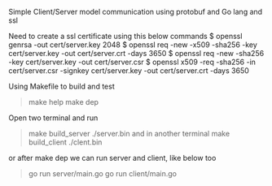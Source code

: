 Simple Client/Server model communication using protobuf and Go lang and ssl

Need to create a ssl certificate using this below commands
$ openssl genrsa -out cert/server.key 2048
$ openssl req -new -x509 -sha256 -key cert/server.key -out cert/server.crt -days 3650
$ openssl req -new -sha256 -key cert/server.key -out cert/server.csr
$ openssl x509 -req -sha256 -in cert/server.csr -signkey cert/server.key -out cert/server.crt -days 3650


Using Makefile to build and test
> make help
> make dep

Open two terminal and run
> make build_server
> ./server.bin
and in another terminal
> make build_client
> ./clent.bin

or after make dep
we can run server and client, like below too
> go run server/main.go
> go run client/main.go
